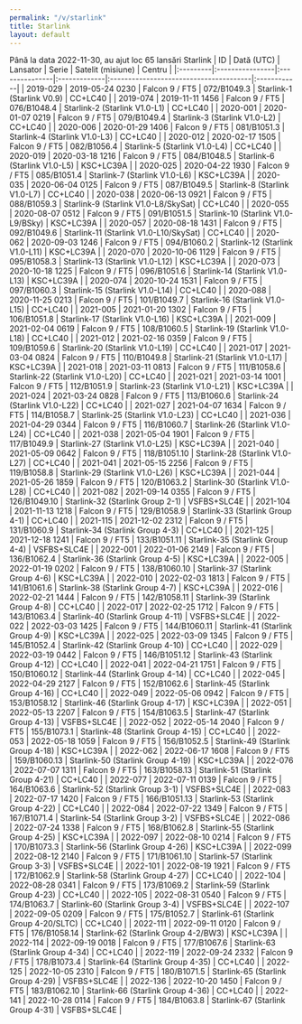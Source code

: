 ```yaml
---
permalink: "/v/starlink"
title: Starlink
layout: default
---
```


Până la data 2022-11-30, au ajut loc 65 lansări Starlink
| ID       | Dată (UTC)      | Lansator       | Serie        | Satelit (misiune)                      | Centru      |
|:---------|:----------------|:---------------|:-------------|:---------------------------------------|:------------|
| 2019-029 | 2019-05-24 0230 | Falcon 9 / FT5 | 072/B1049.3  | Starlink-1 (Starlink V0.9)             | CC+LC40     |
| 2019-074 | 2019-11-11 1456 | Falcon 9 / FT5 | 076/B1048.4  | Starlink-2 (Starlink V1.0-L1)          | CC+LC40     |
| 2020-001 | 2020-01-07 0219 | Falcon 9 / FT5 | 079/B1049.4  | Starlink-3 (Starlink V1.0-L2)          | CC+LC40     |
| 2020-006 | 2020-01-29 1406 | Falcon 9 / FT5 | 081/B1051.3  | Starlink-4 (Starlink V1.0-L3)          | CC+LC40     |
| 2020-012 | 2020-02-17 1505 | Falcon 9 / FT5 | 082/B1056.4  | Starlink-5 (Starlink V1.0-L4)          | CC+LC40     |
| 2020-019 | 2020-03-18 1216 | Falcon 9 / FT5 | 084/B1048.5  | Starlink-6 (Starlink V1.0-L5)          | KSC+LC39A   |
| 2020-025 | 2020-04-22 1930 | Falcon 9 / FT5 | 085/B1051.4  | Starlink-7 (Starlink V1.0-L6)          | KSC+LC39A   |
| 2020-035 | 2020-06-04 0125 | Falcon 9 / FT5 | 087/B1049.5  | Starlink-8 (Starlink V1.0-L7)          | CC+LC40     |
| 2020-038 | 2020-06-13 0921 | Falcon 9 / FT5 | 088/B1059.3  | Starlink-9 (Starlink V1.0-L8/SkySat)   | CC+LC40     |
| 2020-055 | 2020-08-07 0512 | Falcon 9 / FT5 | 091/B1051.5  | Starlink-10 (Starlink V1.0-L9/BSky)    | KSC+LC39A   |
| 2020-057 | 2020-08-18 1431 | Falcon 9 / FT5 | 092/B1049.6  | Starlink-11 (Starlink V1.0-L10/SkySat) | CC+LC40     |
| 2020-062 | 2020-09-03 1246 | Falcon 9 / FT5 | 094/B1060.2  | Starlink-12 (Starlink V1.0-L11)        | KSC+LC39A   |
| 2020-070 | 2020-10-06 1129 | Falcon 9 / FT5 | 095/B1058.3  | Starlink-13 (Starlink V1.0-L12)        | KSC+LC39A   |
| 2020-073 | 2020-10-18 1225 | Falcon 9 / FT5 | 096/B1051.6  | Starlink-14 (Starlink V1.0-L13)        | KSC+LC39A   |
| 2020-074 | 2020-10-24 1531 | Falcon 9 / FT5 | 097/B1060.3  | Starlink-15 (Starlink V1.0-L14)        | CC+LC40     |
| 2020-088 | 2020-11-25 0213 | Falcon 9 / FT5 | 101/B1049.7  | Starlink-16 (Starlink V1.0-L15)        | CC+LC40     |
| 2021-005 | 2021-01-20 1302 | Falcon 9 / FT5 | 106/B1051.8  | Starlink-17 (Starlink V1.0-L16)        | KSC+LC39A   |
| 2021-009 | 2021-02-04 0619 | Falcon 9 / FT5 | 108/B1060.5  | Starlink-19 (Starlink V1.0-L18)        | CC+LC40     |
| 2021-012 | 2021-02-16 0359 | Falcon 9 / FT5 | 109/B1059.6  | Starlink-20 (Starlink V1.0-L19)        | CC+LC40     |
| 2021-017 | 2021-03-04 0824 | Falcon 9 / FT5 | 110/B1049.8  | Starlink-21 (Starlink V1.0-L17)        | KSC+LC39A   |
| 2021-018 | 2021-03-11 0813 | Falcon 9 / FT5 | 111/B1058.6  | Starlink-22 (Starlink V1.0-L20)        | CC+LC40     |
| 2021-021 | 2021-03-14 1001 | Falcon 9 / FT5 | 112/B1051.9  | Starlink-23 (Starlink V1.0-L21)        | KSC+LC39A   |
| 2021-024 | 2021-03-24 0828 | Falcon 9 / FT5 | 113/B1060.6  | Starlink-24 (Starlink V1.0-L22)        | CC+LC40     |
| 2021-027 | 2021-04-07 1634 | Falcon 9 / FT5 | 114/B1058.7  | Starlink-25 (Starlink V1.0-L23)        | CC+LC40     |
| 2021-036 | 2021-04-29 0344 | Falcon 9 / FT5 | 116/B1060.7  | Starlink-26 (Starlink V1.0-L24)        | CC+LC40     |
| 2021-038 | 2021-05-04 1901 | Falcon 9 / FT5 | 117/B1049.9  | Starlink-27 (Starlink V1.0-L25)        | KSC+LC39A   |
| 2021-040 | 2021-05-09 0642 | Falcon 9 / FT5 | 118/B1051.10 | Starlink-28 (Starlink V1.0-L27)        | CC+LC40     |
| 2021-041 | 2021-05-15 2256 | Falcon 9 / FT5 | 119/B1058.8  | Starlink-29 (Starlink V1.0-L26)        | KSC+LC39A   |
| 2021-044 | 2021-05-26 1859 | Falcon 9 / FT5 | 120/B1063.2  | Starlink-30 (Starlink V1.0-L28)        | CC+LC40     |
| 2021-082 | 2021-09-14 0355 | Falcon 9 / FT5 | 126/B1049.10 | Starlink-32 (Starlink Group 2-1)       | VSFBS+SLC4E |
| 2021-104 | 2021-11-13 1218 | Falcon 9 / FT5 | 129/B1058.9  | Starlink-33 (Starlink Group 4-1)       | CC+LC40     |
| 2021-115 | 2021-12-02 2312 | Falcon 9 / FT5 | 131/B1060.9  | Starlink-34 (Starlink Group 4-3)       | CC+LC40     |
| 2021-125 | 2021-12-18 1241 | Falcon 9 / FT5 | 133/B1051.11 | Starlink-35 (Starlink Group 4-4)       | VSFBS+SLC4E |
| 2022-001 | 2022-01-06 2149 | Falcon 9 / FT5 | 136/B1062.4  | Starlink-36 (Starlink Group 4-5)       | KSC+LC39A   |
| 2022-005 | 2022-01-19 0202 | Falcon 9 / FT5 | 138/B1060.10 | Starlink-37 (Starlink Group 4-6)       | KSC+LC39A   |
| 2022-010 | 2022-02-03 1813 | Falcon 9 / FT5 | 141/B1061.6  | Starlink-38 (Starlink Group 4-7)       | KSC+LC39A   |
| 2022-016 | 2022-02-21 1444 | Falcon 9 / FT5 | 142/B1058.11 | Starlink-39 (Starlink Group 4-8)       | CC+LC40     |
| 2022-017 | 2022-02-25 1712 | Falcon 9 / FT5 | 143/B1063.4  | Starlink-40 (Starlink Group 4-11)      | VSFBS+SLC4E |
| 2022-022 | 2022-03-03 1425 | Falcon 9 / FT5 | 144/B1060.11 | Starlink-41 (Starlink Group 4-9)       | KSC+LC39A   |
| 2022-025 | 2022-03-09 1345 | Falcon 9 / FT5 | 145/B1052.4  | Starlink-42 (Starlink Group 4-10)      | CC+LC40     |
| 2022-029 | 2022-03-19 0442 | Falcon 9 / FT5 | 146/B1051.12 | Starlink-43 (Starlink Group 4-12)      | CC+LC40     |
| 2022-041 | 2022-04-21 1751 | Falcon 9 / FT5 | 150/B1060.12 | Starlink-44 (Starlink Group 4-14)      | CC+LC40     |
| 2022-045 | 2022-04-29 2127 | Falcon 9 / FT5 | 152/B1062.6  | Starlink-45 (Starlink Group 4-16)      | CC+LC40     |
| 2022-049 | 2022-05-06 0942 | Falcon 9 / FT5 | 153/B1058.12 | Starlink-46 (Starlink Group 4-17)      | KSC+LC39A   |
| 2022-051 | 2022-05-13 2207 | Falcon 9 / FT5 | 154/B1063.5  | Starlink-47 (Starlink Group 4-13)      | VSFBS+SLC4E |
| 2022-052 | 2022-05-14 2040 | Falcon 9 / FT5 | 155/B1073.1  | Starlink-48 (Starlink Group 4-15)      | CC+LC40     |
| 2022-053 | 2022-05-18 1059 | Falcon 9 / FT5 | 156/B1052.5  | Starlink-49 (Starlink Group 4-18)      | KSC+LC39A   |
| 2022-062 | 2022-06-17 1608 | Falcon 9 / FT5 | 159/B1060.13 | Starlink-50 (Starlink Group 4-19)      | KSC+LC39A   |
| 2022-076 | 2022-07-07 1311 | Falcon 9 / FT5 | 163/B1058.13 | Starlink-51 (Starlink Group 4-21)      | CC+LC40     |
| 2022-077 | 2022-07-11 0139 | Falcon 9 / FT5 | 164/B1063.6  | Starlink-52 (Starlink Group 3-1)       | VSFBS+SLC4E |
| 2022-083 | 2022-07-17 1420 | Falcon 9 / FT5 | 166/B1051.13 | Starlink-53 (Starlink Group 4-22)      | CC+LC40     |
| 2022-084 | 2022-07-22 1349 | Falcon 9 / FT5 | 167/B1071.4  | Starlink-54 (Starlink Group 3-2)       | VSFBS+SLC4E |
| 2022-086 | 2022-07-24 1338 | Falcon 9 / FT5 | 168/B1062.8  | Starlink-55 (Starlink Group 4-25)      | KSC+LC39A   |
| 2022-097 | 2022-08-10 0214 | Falcon 9 / FT5 | 170/B1073.3  | Starlink-56 (Starlink Group 4-26)      | KSC+LC39A   |
| 2022-099 | 2022-08-12 2140 | Falcon 9 / FT5 | 171/B1061.10 | Starlink-57 (Starlink Group 3-3)       | VSFBS+SLC4E |
| 2022-101 | 2022-08-19 1921 | Falcon 9 / FT5 | 172/B1062.9  | Starlink-58 (Starlink Group 4-27)      | CC+LC40     |
| 2022-104 | 2022-08-28 0341 | Falcon 9 / FT5 | 173/B1069.2  | Starlink-59 (Starlink Group 4-23)      | CC+LC40     |
| 2022-105 | 2022-08-31 0540 | Falcon 9 / FT5 | 174/B1063.7  | Starlink-60 (Starlink Group 3-4)       | VSFBS+SLC4E |
| 2022-107 | 2022-09-05 0209 | Falcon 9 / FT5 | 175/B1052.7  | Starlink-61 (Starlink Group 4-20/SLTC) | CC+LC40     |
| 2022-111 | 2022-09-11 0120 | Falcon 9 / FT5 | 176/B1058.14 | Starlink-62 (Starlink Group 4-2/BW3)   | KSC+LC39A   |
| 2022-114 | 2022-09-19 0018 | Falcon 9 / FT5 | 177/B1067.6  | Starlink-63 (Starlink Group 4-34)      | CC+LC40     |
| 2022-119 | 2022-09-24 2332 | Falcon 9 / FT5 | 178/B1073.4  | Starlink-64 (Starlink Group 4-35)      | CC+LC40     |
| 2022-125 | 2022-10-05 2310 | Falcon 9 / FT5 | 180/B1071.5  | Starlink-65 (Starlink Group 4-29)      | VSFBS+SLC4E |
| 2022-136 | 2022-10-20 1450 | Falcon 9 / FT5 | 183/B1062.10 | Starlink-66 (Starlink Group 4-36)      | CC+LC40     |
| 2022-141 | 2022-10-28 0114 | Falcon 9 / FT5 | 184/B1063.8  | Starlink-67 (Starlink Group 4-31)      | VSFBS+SLC4E |
